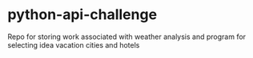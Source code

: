 # python-api-challenge
Repo for storing work associated with weather analysis and program for selecting idea vacation cities and hotels
